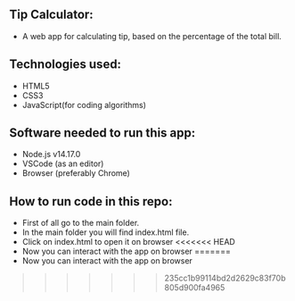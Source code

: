 ## Tip Calculator:
- A web app for calculating tip, based on the percentage of the total bill.

## Technologies used:
- HTML5
- CSS3
- JavaScript(for coding algorithms)

## Software needed to run this app:
- Node.js v14.17.0
- VSCode (as an editor)
- Browser (preferably Chrome)

## How to run code in this repo:
- First of all go to the main folder.
- In the main folder you will find index.html file.
- Click on index.html to open it on browser
<<<<<<< HEAD
- Now you can interact with the app on browser
=======
- Now you can interact with the app on browser
>>>>>>> 235cc1b99114bd2d2629c83f70b805d900fa4965
